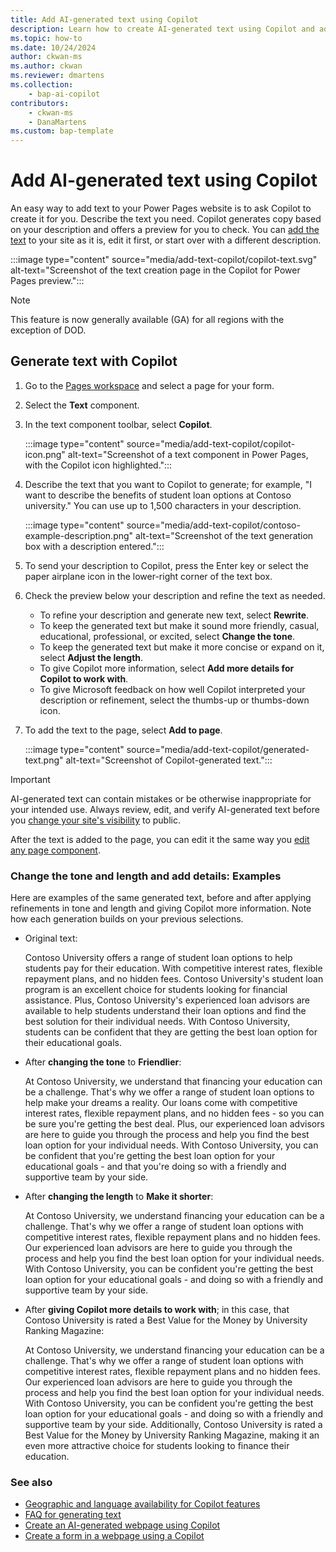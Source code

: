 ```yaml
---
title: Add AI-generated text using Copilot
description: Learn how to create AI-generated text using Copilot and add it to a page in your Power Pages site.
ms.topic: how-to
ms.date: 10/24/2024
author: ckwan-ms
ms.author: ckwan
ms.reviewer: dmartens
ms.collection: 
    - bap-ai-copilot
contributors:
    - ckwan-ms
    - DanaMartens
ms.custom: bap-template
---
```


# Add AI-generated text using Copilot

An easy way to add text to your Power Pages website is to ask Copilot to create it for you. Describe the text you need. Copilot generates copy based on your description and offers a preview for you to check. You can [add the text](add-text.md) to your site as it is, edit it first, or start over with a different description.

:::image type="content" source="media/add-text-copilot/copilot-text.svg" alt-text="Screenshot of the text creation page in the Copilot for Power Pages preview.":::

> [!NOTE]
> This feature is now generally available (GA) for all regions with the exception of DOD.

## Generate text with Copilot

1. Go to the [Pages workspace](first-page.md) and select a page for your form.
1. Select the **Text** component.
1. In the text component toolbar, select **Copilot**.

    :::image type="content" source="media/add-text-copilot/copilot-icon.png" alt-text="Screenshot of a text component in Power Pages, with the Copilot icon highlighted.":::

1. Describe the text that you want to Copilot to generate; for example, "I want to describe the benefits of student loan options at Contoso university." You can use up to 1,500 characters in your description.

    :::image type="content" source="media/add-text-copilot/contoso-example-description.png" alt-text="Screenshot of the text generation box with a description entered.":::

1. To send your description to Copilot, press the Enter key or select the paper airplane icon in the lower-right corner of the text box.

1. Check the preview below your description and refine the text as needed.

    - To refine your description and generate new text, select **Rewrite**.
    - To keep the generated text but make it sound more friendly, casual, educational, professional, or excited, select **Change the tone**.
    - To keep the generated text but make it more concise or expand on it, select **Adjust the length**.
    - To give Copilot more information, select **Add more details for Copilot to work with**.
    - To give Microsoft feedback on how well Copilot interpreted your description or refinement, select the thumbs-up or thumbs-down icon.

1. To add the text to the page, select **Add to page**.

    :::image type="content" source="media/add-text-copilot/generated-text.png" alt-text="Screenshot of Copilot-generated text.":::

> [!IMPORTANT]
>
> AI-generated text can contain mistakes or be otherwise inappropriate for your intended use. Always review, edit, and verify AI-generated text before you [change your site's visibility](../security/site-visibility.md) to public.

After the text is added to the page, you can edit it the same way you [edit any page component](customize-pages.md).

### Change the tone and length and add details: Examples

Here are examples of the same generated text, before and after applying refinements in tone and length and giving Copilot more information. Note how each generation builds on your previous selections.

- Original text:

  Contoso University offers a range of student loan options to help students pay for their education. With competitive interest rates, flexible repayment plans, and no hidden fees. Contoso University's student loan program is an excellent choice for students looking for financial assistance. Plus, Contoso University's experienced loan advisors are available to help students understand their loan options and find the best solution for their individual needs. With Contoso University, students can be confident that they are getting the best loan option for their educational goals.

- After **changing the tone** to **Friendlier**:

  At Contoso University, we understand that financing your education can be a challenge. That's why we offer a range of student loan options to help make your dreams a reality. Our loans come with competitive interest rates, flexible repayment plans, and no hidden fees - so you can be sure you're getting the best deal. Plus, our experienced loan advisors are here to guide you through the process and help you find the best loan option for your individual needs. With Contoso University, you can be confident that you're getting the best loan option for your educational goals - and that you're doing so with a friendly and supportive team by your side.

- After **changing the length** to **Make it shorter**:

  At Contoso University, we understand financing your education can be a challenge. That's why we offer a range of student loan options with competitive interest rates, flexible repayment plans and no hidden fees. Our experienced loan advisors are here to guide you through the process and help you find the best loan option for your individual needs. With Contoso University, you can be confident you're getting the best loan option for your educational goals - and doing so with a friendly and supportive team by your side.

- After **giving Copilot more details to work with**; in this case, that Contoso University is rated a Best Value for the Money by University Ranking Magazine:

  At Contoso University, we understand financing your education can be a challenge. That's why we offer a range of student loan options with competitive interest rates, flexible repayment plans and no hidden fees. Our experienced loan advisors are here to guide you through the process and help you find the best loan option for your individual needs. With Contoso University, you can be confident you're getting the best loan option for your educational goals - and doing so with a friendly and supportive team by your side. Additionally, Contoso University is rated a Best Value for the Money by University Ranking Magazine, making it an even more attractive choice for students looking to finance their education.

### See also

- [Geographic and language availability for Copilot features](https://aka.ms/bapcopilot-intl-report-external)
- [FAQ for generating text](../faqs-generate-text.md)
- [Create an AI-generated webpage using Copilot](../getting-started/create-page-copilot.md)
- [Create a form in a webpage using a Copilot](../getting-started/add-form-copilot.md)

